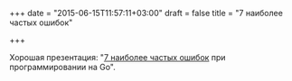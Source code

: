 +++
date = "2015-06-15T11:57:11+03:00"
draft = false
title = "7 наиболее частых ошибок"

+++

<p>Хорошая презентация: &quot;<a href="http://www.slideshare.net/spf13/7-common-mistakes-in-go-2015">7 наиболее частых ошибок</a> при программировании на Go&quot;.</p>

